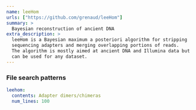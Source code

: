 ```yaml
---
name: leeHom
urls: ["https://github.com/grenaud/leeHom"]
summary: >
  Bayesian reconstruction of ancient DNA
extra_description: >
  leeHom is a Bayesian maximum a posteriori algorithm for stripping
  sequencing adapters and merging overlapping portions of reads.
  The algorithm is mostly aimed at ancient DNA and Illumina data but
  can be used for any dataset.
---
```


### File search patterns

```yaml
leehom:
  contents: Adapter dimers/chimeras
  num_lines: 100
```
